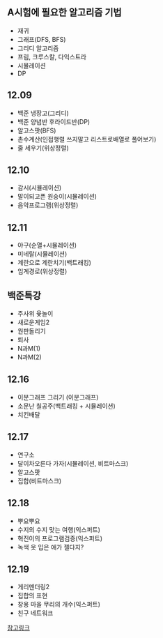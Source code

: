 ## A시험에 필요한 알고리즘 기법
+ 재귀
+ 그래프(DFS, BFS)
+ 그리디 알고리즘
+ 프림, 크루스칼, 다익스트라
+ 시뮬레이션
+ DP

## 12.09
+ 백준 냉장고(그리디)
+ 백준 양념반 후라이드반(DP)
+ 알고스팟(BFS)
+ 촌수계산(인접행렬 쓰지말고 리스트로배열로 풀어보기)
+ 줄 세우기(위상정렬)

## 12.10
+ 감시(시뮬레이션)
+ 말이되고픈 원숭이(시뮬레이션)
+ 음악프로그램(위상정렬)

## 12.11
+ 야구(순열+시뮬레이션)
+ 미네랄(시뮬레이션)
+ 계란으로 계란치기(백트래킹)
+ 임계경로(위상정렬)

## 백준특강
+ 주사위 윷놀이
+ 새로운게임2
+ 원판돌리기
+ 퇴사
+ N과M(1)
+ N과M(2)

## 12.16
+ 이분그래프 그리기 (이분그래프)
+ 소문난 칠공주(백트래킹 + 시뮬레이션)
+ 치킨배달

## 12.17
+ 연구소
+ 달이차오른다 가자(시뮬레이션, 비트마스크)
+ 알고스팟
+ 집합(비트마스크)

## 12.18
+ 뿌요뿌요
+ 수지의 수지 맞는 여행(익스퍼트)
+ 혁진이의 프로그램검증(익스퍼트)
+ 녹색 옷 입은 애가 젤다지?

## 12.19
+ 게리멘더링2
+ 집합의 표현
+ 창용 마을 무리의 개수(익스퍼트)
+ 친구 네트워크

[참고링크](https://github.com/yg1110/yg1110.github.io/tree/master/algo)

